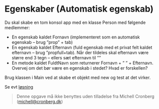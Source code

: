 ﻿# Egenskaber (Automatisk egenskab)

Du skal skabe en tom konsol app med en klasse Person med følgende medlemmer:

* En egenskab kaldet Fornavn (implementeret som en automatisk egenskab – brug ”prop” + tab)
* En egenskab kaldet Efternavn (fuld egenskab med et privat felt kaldet efternavn – brug ”propfull+tab). Når der tildeles skal efternavn være større end 3 tegn – ellers sæt efternavn til ””
* En metode kaldet FuldtNavn som returnerer Fornavn + ” ” + Efternavn. Overvej om det bør være en egenskab i stedet? Hvad er forskellen?

Brug klassen i Main ved at skabe et objekt med new og test at det virker.

Se evt [løsning](https://github.com/devcronberg/undervisning-cs-opgaver/blob/master/indkapsling-automatisk-egenskab/Program.cs)

<!-- footerstart -->
> Denne opgave må ikke benyttes uden tilladelse fra Michell Cronberg (michell@cronberg.dk)
<!-- footerslut -->
